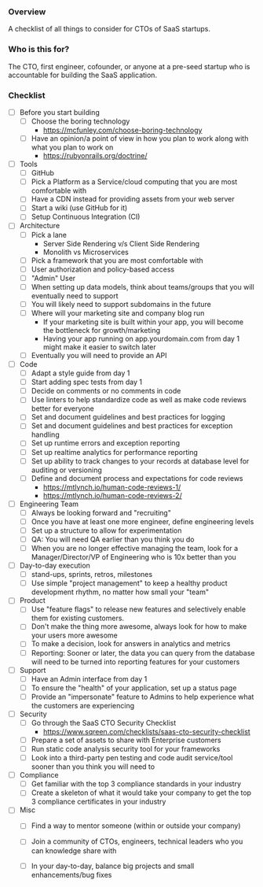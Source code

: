 ### Overview
A checklist of all things to consider for CTOs of SaaS startups.

### Who is this for?
The CTO, first engineer, cofounder, or anyone at a pre-seed startup who is accountable for building the SaaS application.

### Checklist

- [ ] Before you start building
  - [ ] Choose the boring technology
    - https://mcfunley.com/choose-boring-technology
  - [ ] Have an opinion/a point of view in how you plan to work along with what you plan to work on
    - https://rubyonrails.org/doctrine/

- [ ] Tools
  - [ ] GitHub 
  - [ ] Pick a Platform as a Service/cloud computing that you are most comfortable with
  - [ ] Have a CDN instead for providing assets from your web server
  - [ ] Start a wiki (use GitHub for it)
  - [ ] Setup Continuous Integration (CI)

- [ ] Architecture
  - [ ] Pick a lane
    - Server Side Rendering v/s Client Side Rendering
    - Monolith vs Microservices
  - [ ] Pick a framework that you are most comfortable with
  - [ ] User authorization and policy-based access
  - [ ] "Admin" User
  - [ ] When setting up data models, think about teams/groups that you will eventually need to support
  - [ ] You will likely need to support subdomains in the future
  - [ ] Where will your marketing site and company blog run
    - If your marketing site is built within your app, you will become the bottleneck for growth/marketing
    - Having your app running on app.yourdomain.com from day 1 might make it easier to switch later
  - [ ] Eventually you will need to provide an API

- [ ] Code
  - [ ] Adapt a style guide from day 1
  - [ ] Start adding spec tests from day 1
  - [ ] Decide on comments or no comments in code
  - [ ] Use linters to help standardize code as well as make code reviews better for everyone
  - [ ] Set and document guidelines and best practices for logging
  - [ ] Set and document guidelines and best practices for exception handling
  - [ ] Set up runtime errors and exception reporting
  - [ ] Set up realtime analytics for performance reporting
  - [ ] Set up ability to track changes to your records at database level for auditing or versioning
  - [ ] Define and document process and expectations for code reviews
    - https://mtlynch.io/human-code-reviews-1/
    - https://mtlynch.io/human-code-reviews-2/
  
- [ ] Engineering Team
  - [ ] Always be looking forward and "recruiting"
  - [ ] Once you have at least one more engineer, define engineering levels 
  - [ ] Set up a structure to allow for experimentation
  - [ ] QA: You will need QA earlier than you think you do
  - [ ] When you are no longer effective managing the team, look for a Manager/Director/VP of Engineering who is 10x better than you

- [ ] Day-to-day execution
  - [ ] stand-ups, sprints, retros, milestones
  - [ ] Use simple "project management" to keep a healthy product development rhythm, no matter how small your "team"

- [ ] Product
  - [ ] Use "feature flags" to release new features and selectively enable them for existing customers.
  - [ ] Don't make the thing more awesome, always look for how to make your users more awesome
  - [ ] To make a decision, look for answers in analytics and metrics
  - [ ] Reporting: Sooner or later, the data you can query from the database will need to be turned into reporting features for your customers

- [ ] Support
  - [ ] Have an Admin interface from day 1
  - [ ] To ensure the "health" of your application, set up a status page
  - [ ] Provide an "impersonate" feature to Admins to help experience what the customers are experiencing

- [ ] Security
  - [ ] Go through the SaaS CTO Security Checklist
    - https://www.sqreen.com/checklists/saas-cto-security-checklist
  - [ ] Prepare a set of assets to share with Enterprise customers
  - [ ] Run static code analysis security tool for your frameworks
  - [ ] Look into a third-party pen testing and code audit service/tool sooner than you think you will need to

- [ ] Compliance
  - [ ] Get familiar with the top 3 compliance standards in your industry
  - [ ] Create a skeleton of what it would take your company to get the top 3 compliance certificates in your industry

- [ ] Misc
  - [ ] Find a way to mentor someone (within or outside your company)
  - [ ] Join a community of CTOs, engineers, technical leaders who you can knowledge share with
  - [ ] In your day-to-day, balance big projects and small enhancements/bug fixes 

